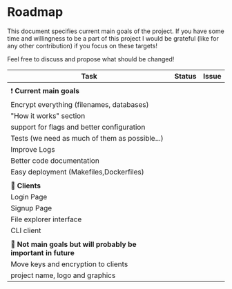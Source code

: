 # Roadmap
This document specifies current main goals of the project.
If you have some time and willingness to be a part of this project
I would be grateful (like for any other contribution) if you focus on these targets!

Feel free to discuss and propose what should be changed!

| Task | Status | Issue |
|------|--------|-------|
|||
|:exclamation: **Current main goals**
| Encrypt everything (filenames, databases)  
| "How it works" section
| support for flags and better configuration
| Tests  (we need as much of them as possible...)  
| Improve Logs 
| Better code documentation 
| Easy deployment (Makefiles,Dockerfiles) 
|||
|:space_invader: **Clients** 
| Login Page  
| Signup Page
| File explorer interface
| CLI client
|||
|**:pushpin: Not main goals but will probably be important in future**
| Move keys and encryption to clients
| project name, logo and graphics
